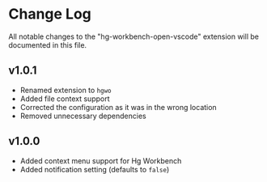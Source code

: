 # Change Log
All notable changes to the "hg-workbench-open-vscode" extension will be documented in this file.

## v1.0.1
- Renamed extension to `hgwo`
- Added file context support
- Corrected the configuration as it was in the wrong location
- Removed unnecessary dependencies

## v1.0.0
- Added context menu support for Hg Workbench
- Added notification setting (defaults to `false`)